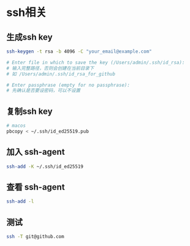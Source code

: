 # ssh相关

## 生成ssh key

```sh
ssh-keygen -t rsa -b 4096 -C "your_email@example.com"

# Enter file in which to save the key (/Users/admin/.ssh/id_rsa):
# 输入完整路径，否则会创建在当前目录下
# 如 /Users/admin/.ssh/id_rsa_for_github

# Enter passphrase (empty for no passphrase): 
# 先确认是否要设密码，可以不设置
```

## 复制ssh key

```sh
# macos
pbcopy < ~/.ssh/id_ed25519.pub
```

## 加入 ssh-agent

```sh
ssh-add -K ~/.ssh/id_ed25519
```

## 查看 ssh-agent

```sh
ssh-add -l
```

## 测试

```sh
ssh -T git@github.com
```
